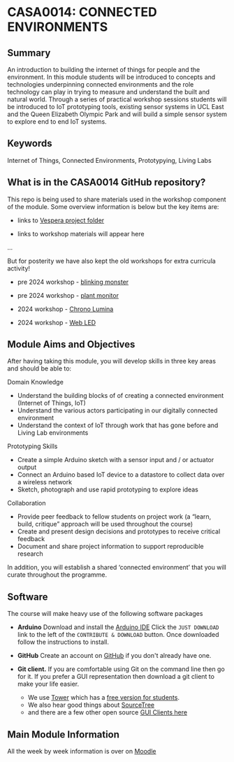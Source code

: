 # CASA0014: CONNECTED ENVIRONMENTS

## Summary

An introduction to building the internet of things for people and the environment. In this module students will be introduced to concepts and technologies underpinning connected environments and the role technology can play in trying to measure and understand the built and natural world. Through a series of practical workshop sessions students will be introduced to IoT prototyping tools, existing sensor systems in UCL East and the Queen Elizabeth Olympic Park and will build a simple sensor system to explore end to end IoT systems.

## Keywords
Internet of Things, Connected Environments, Prototypying, Living Labs

## What is in the CASA0014 GitHub repository?

This repo is being used to share materials used in the workshop component of the module. Some overview information is below but the key items are:

- links to [Vespera project folder](vespera)

- links to workshop materials will appear here


...

But for posterity we have also kept the old workshops for extra curricula activity!

- pre 2024 workshop - [blinking monster](/2023blinkingMonster/)

- pre 2024 workshop - [plant monitor](/2023plantMonitor/)

- 2024 workshop - [Chrono Lumina](/2024chronoLumina/)

- 2024 workshop - [Web LED](/2024webled/)

## Module Aims and Objectives

After having taking this module, you will develop skills in three key areas and should be able to:

Domain Knowledge
- Understand the building blocks of of creating a connected environment (Internet of Things, IoT)
- Understand the various actors participating in our digitally connected environment
- Understand the context of IoT through work that has gone before and Living Lab environments

Prototyping Skills
- Create a simple Arduino sketch with a sensor input and / or actuator output
- Connect an Arduino based IoT device to a datastore to collect data over a wireless network
- Sketch, photograph and use rapid prototyping to explore ideas

Collaboration
- Provide peer feedback to fellow students on project work (a “learn, build, critique” approach will be used throughout the course)
- Create and present design decisions and prototypes to receive critical feedback
- Document and share project information to support reproducible research

In addition, you will establish a shared ‘connected environment’ that you will curate throughout the programme.

  
## Software

The course will make heavy use of the following software packages

- **Arduino** Download and install the [Arduino IDE](https://www.arduino.cc/en/main/software) Click the `JUST DOWNLOAD` link to the left of the `CONTRIBUTE & DOWNLOAD` button. Once downloaded follow the instructions to install.
    
- **GitHub** Create an account on [GitHub](https://github.com) if you don't already have one.

- **Git client.** If you are comfortable using Git on the command line then go for it. If you prefer a GUI representation then download a git client to make your life easier. 
    - We use [Tower](https://www.git-tower.com/) which has a [free version for students](https://www.git-tower.com/students/mac). 
    - We also hear good things about [SourceTree](https://www.sourcetreeapp.com) 
    - and there are a few other open source [GUI Clients here](https://git-scm.com/download/gui/windows)


## Main Module Information

All the week by week information is over on [Moodle](https://moodle.ucl.ac.uk/course/view.php?id=45126)
